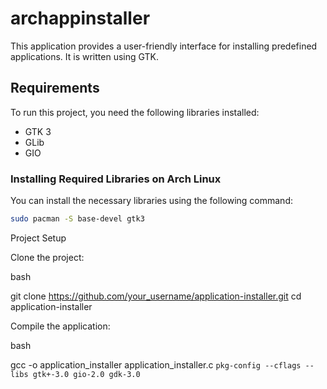 # archappinstaller

This application provides a user-friendly interface for installing predefined applications. It is written using GTK.

## Requirements

To run this project, you need the following libraries installed:

- GTK 3
- GLib
- GIO

### Installing Required Libraries on Arch Linux

You can install the necessary libraries using the following command:

```bash
sudo pacman -S base-devel gtk3
```
Project Setup

Clone the project:

bash

git clone https://github.com/your_username/application-installer.git
cd application-installer

Compile the application:

bash

gcc -o application_installer application_installer.c `pkg-config --cflags --libs gtk+-3.0 gio-2.0 gdk-3.0`


